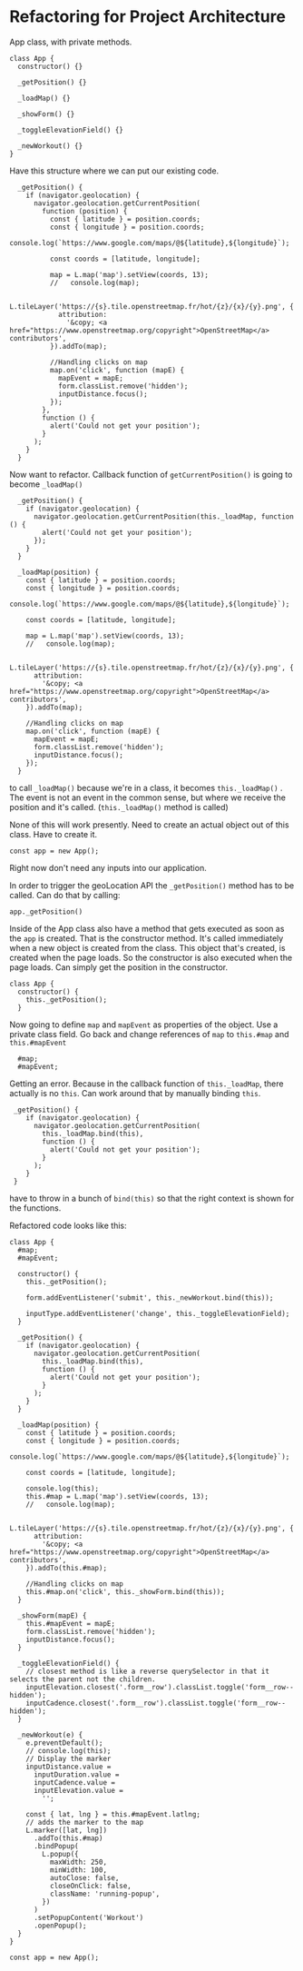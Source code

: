 # Refactoring for Project Architecture

App class, with private methods.

```
class App {
  constructor() {}

  _getPosition() {}

  _loadMap() {}

  _showForm() {}

  _toggleElevationField() {}

  _newWorkout() {}
}
```

Have this structure where we can put our existing code.

```
  _getPosition() {
    if (navigator.geolocation) {
      navigator.geolocation.getCurrentPosition(
        function (position) {
          const { latitude } = position.coords;
          const { longitude } = position.coords;
          console.log(`https://www.google.com/maps/@${latitude},${longitude}`);

          const coords = [latitude, longitude];

          map = L.map('map').setView(coords, 13);
          //   console.log(map);

          L.tileLayer('https://{s}.tile.openstreetmap.fr/hot/{z}/{x}/{y}.png', {
            attribution:
              '&copy; <a href="https://www.openstreetmap.org/copyright">OpenStreetMap</a> contributors',
          }).addTo(map);

          //Handling clicks on map
          map.on('click', function (mapE) {
            mapEvent = mapE;
            form.classList.remove('hidden');
            inputDistance.focus();
          });
        },
        function () {
          alert('Could not get your position');
        }
      );
    }
  }
```

Now want to refactor. Callback function of `getCurrentPosition()` is going to become `_loadMap()`

```
  _getPosition() {
    if (navigator.geolocation) {
      navigator.geolocation.getCurrentPosition(this._loadMap, function () {
        alert('Could not get your position');
      });
    }
  }

  _loadMap(position) {
    const { latitude } = position.coords;
    const { longitude } = position.coords;
    console.log(`https://www.google.com/maps/@${latitude},${longitude}`);

    const coords = [latitude, longitude];

    map = L.map('map').setView(coords, 13);
    //   console.log(map);

    L.tileLayer('https://{s}.tile.openstreetmap.fr/hot/{z}/{x}/{y}.png', {
      attribution:
        '&copy; <a href="https://www.openstreetmap.org/copyright">OpenStreetMap</a> contributors',
    }).addTo(map);

    //Handling clicks on map
    map.on('click', function (mapE) {
      mapEvent = mapE;
      form.classList.remove('hidden');
      inputDistance.focus();
    });
  }
```

to call `_loadMap()` because we're in a class, it becomes `this._loadMap()` . The event is not an event in the common sense, but where we receive the position and it's called. (`this._loadMap()` method is called)

None of this will work presently. Need to create an actual object out of this class. Have to create it.

```
const app = new App();
```

Right now don't need any inputs into our application.

In order to trigger the geoLocation API the `_getPosition()` method has to be called. Can do that by calling:

```
app._getPosition()
```

Inside of the App class also have a method that gets executed as soon as the `app` is created. That is the constructor method. It's called immediately when a new object is created from the class. This object that's created, is created when the page loads. So the constructor is also executed when the page loads. Can simply get the position in the constructor.

```
class App {
  constructor() {
    this._getPosition();
  }
```

Now going to define `map` and `mapEvent` as properties of the object. Use a private class field. Go back and change references of `map` to `this.#map` and `this.#mapEvent`

```
  #map;
  #mapEvent;
```

Getting an error. Because in the callback function of `this._loadMap`, there actually is no `this`. Can work around that by manually binding `this`.

```
 _getPosition() {
    if (navigator.geolocation) {
      navigator.geolocation.getCurrentPosition(
        this._loadMap.bind(this),
        function () {
          alert('Could not get your position');
        }
      );
    }
 }
```

have to throw in a bunch of `bind(this)` so that the right context is shown for the functions.

Refactored code looks like this:

```
class App {
  #map;
  #mapEvent;

  constructor() {
    this._getPosition();

    form.addEventListener('submit', this._newWorkout.bind(this));

    inputType.addEventListener('change', this._toggleElevationField);
  }

  _getPosition() {
    if (navigator.geolocation) {
      navigator.geolocation.getCurrentPosition(
        this._loadMap.bind(this),
        function () {
          alert('Could not get your position');
        }
      );
    }
  }

  _loadMap(position) {
    const { latitude } = position.coords;
    const { longitude } = position.coords;
    console.log(`https://www.google.com/maps/@${latitude},${longitude}`);

    const coords = [latitude, longitude];

    console.log(this);
    this.#map = L.map('map').setView(coords, 13);
    //   console.log(map);

    L.tileLayer('https://{s}.tile.openstreetmap.fr/hot/{z}/{x}/{y}.png', {
      attribution:
        '&copy; <a href="https://www.openstreetmap.org/copyright">OpenStreetMap</a> contributors',
    }).addTo(this.#map);

    //Handling clicks on map
    this.#map.on('click', this._showForm.bind(this));
  }

  _showForm(mapE) {
    this.#mapEvent = mapE;
    form.classList.remove('hidden');
    inputDistance.focus();
  }

  _toggleElevationField() {
    // closest method is like a reverse querySelector in that it selects the parent not the children.
    inputElevation.closest('.form__row').classList.toggle('form__row--hidden');
    inputCadence.closest('.form__row').classList.toggle('form__row--hidden');
  }

  _newWorkout(e) {
    e.preventDefault();
    // console.log(this);
    // Display the marker
    inputDistance.value =
      inputDuration.value =
      inputCadence.value =
      inputElevation.value =
        '';

    const { lat, lng } = this.#mapEvent.latlng;
    // adds the marker to the map
    L.marker([lat, lng])
      .addTo(this.#map)
      .bindPopup(
        L.popup({
          maxWidth: 250,
          minWidth: 100,
          autoClose: false,
          closeOnClick: false,
          className: 'running-popup',
        })
      )
      .setPopupContent('Workout')
      .openPopup();
  }
}

const app = new App();
```
